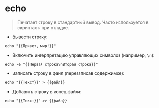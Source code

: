 # echo

> Печатает строку в стандартный вывод.
> Часто используется в скриптах и при отладке.

- Вывести строку:

`echo "{{Привет, мир!}}"`

- Включить интерпретацию управляющих символов (например, `\n`):

`echo -e "{{Первая строка\nВторая строка}}"`

- Записать строку в файл (перезаписав содержимое):

`echo "{{Текст}}" > {{файл}}`

- Добавить строку в конец файла:

`echo "{{Текст}}" >> {{файл}}`
